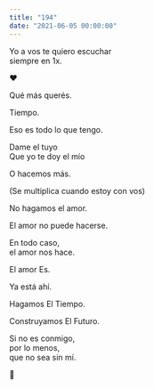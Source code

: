 ```yaml
---
title: "194"
date: "2021-06-05 00:00:00"
---
```


Yo a vos te quiero escuchar\
siempre en 1x.

❤️

Qué más querés.

Tiempo.

Eso es todo lo que tengo.

Dame el tuyo\
Que yo te doy el mío

O hacemos más.

(Se multiplica cuando estoy con vos)

No hagamos el amor.

El amor no puede hacerse.

En todo caso,\
el amor nos hace.

El amor Es.

Ya está ahí.

Hagamos El Tiempo.

Construyamos El Futuro.

Si no es conmigo,\
por lo menos,\
que no sea sin mí.

🤗